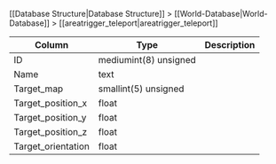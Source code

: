 [[Database Structure|Database Structure]] > [[World-Database|World-Database]] > [[areatrigger_teleport|areatrigger_teleport]]

Column | Type | Description
--- | --- | ---
ID | mediumint(8) unsigned | 
Name | text | 
Target_map | smallint(5) unsigned | 
Target_position_x | float | 
Target_position_y | float | 
Target_position_z | float | 
Target_orientation | float | 
